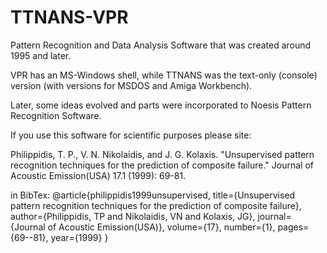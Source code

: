 # TTNANS-VPR
Pattern Recognition and Data Analysis Software that was created around 1995 and later.

VPR has an MS-Windows shell, while TTNANS was the text-only (console) version (with versions for MSDOS and Amiga Workbench).

Later, some ideas evolved and parts were incorporated to Noesis Pattern Recognition Software. 

If you use this software for scientific purposes please site:

Philippidis, T. P., V. N. Nikolaidis, and J. G. Kolaxis. "Unsupervised pattern recognition techniques for the prediction of composite failure." Journal of Acoustic Emission(USA) 17.1 (1999): 69-81.

in BibTex:
@article{philippidis1999unsupervised,
  title={Unsupervised pattern recognition techniques for the prediction of composite failure},
  author={Philippidis, TP and Nikolaidis, VN and Kolaxis, JG},
  journal={Journal of Acoustic Emission(USA)},
  volume={17},
  number={1},
  pages={69--81},
  year={1999}
}

